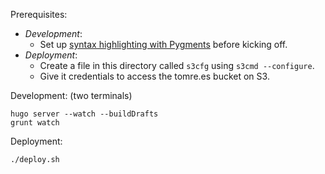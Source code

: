 Prerequisites:

* _Development_:
  * Set up [syntax highlighting with Pygments](https://gohugo.io/extras/highlighting/) before kicking off.
* _Deployment_:
  * Create a file in this directory called `s3cfg` using `s3cmd --configure`.
  * Give it credentials to access the tomre.es bucket on S3.

Development: (two terminals)

    hugo server --watch --buildDrafts
    grunt watch

Deployment:

    ./deploy.sh
